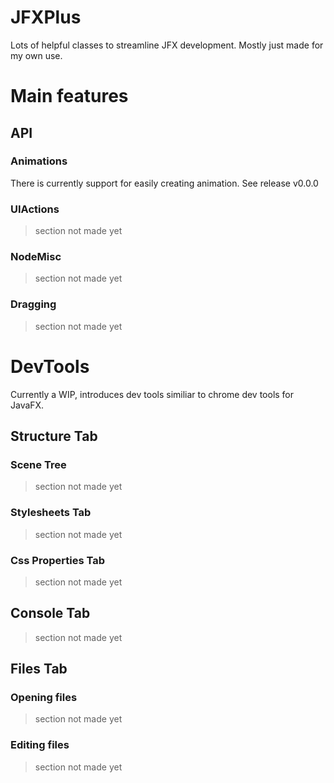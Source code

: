 # JFXPlus
Lots of helpful classes to streamline JFX development. Mostly just made for my own use.

# Main features

## API

### Animations

There is currently support for easily creating animation. See release v0.0.0

### UIActions

> section not made yet

### NodeMisc

> section not made yet

### Dragging

> section not made yet

# DevTools

Currently a WIP, introduces dev tools similiar to chrome dev tools for JavaFX.

## Structure Tab

### Scene Tree

> section not made yet

### Stylesheets Tab

> section not made yet

### Css Properties Tab

> section not made yet

## Console Tab

> section not made yet

## Files Tab

### Opening files

> section not made yet

### Editing files

> section not made yet
